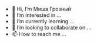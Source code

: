 - 👋 Hi, I’m Миша Грозный
- 👀 I’m interested in ...
- 🌱 I’m currently learning ...
- 💞️ I’m looking to collaborate on ...
- 📫 How to reach me ...

<!---
Mishkarodina/Mishkarodina is a ✨ special ✨ repository because its `README.md` (this file) appears on your GitHub profile.
You can click the Preview link to take a look at your changes.
--->
